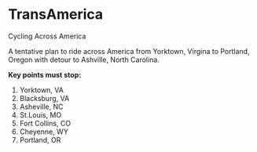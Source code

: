 TransAmerica
============

Cycling Across America

A tentative plan to ride across America from Yorktown, Virgina to
Portland, Oregon with detour to Ashville, North Carolina.

**Key points must stop:**

1. Yorktown, VA
2. Blacksburg, VA
3. Asheville, NC
4. St.Louis, MO
5. Fort Collins, CO
6. Cheyenne, WY
7. Portland, OR
